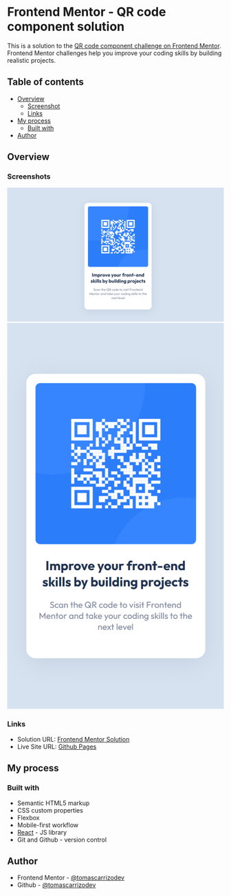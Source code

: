 # Frontend Mentor - QR code component solution

This is a solution to the [QR code component challenge on Frontend Mentor](https://www.frontendmentor.io/challenges/qr-code-component-iux_sIO_H). Frontend Mentor challenges help you improve your coding skills by building realistic projects. 

## Table of contents

- [Overview](#overview)
  - [Screenshot](#screenshot)
  - [Links](#links)
- [My process](#my-process)
  - [Built with](#built-with)
- [Author](#author)

## Overview

### Screenshots

![](./screenshots/laptop.png)
![](./screenshots/mobile.png)

### Links

- Solution URL: [Frontend Mentor Solution](https://your-solution-url.com)
- Live Site URL: [Github Pages]([https://your-live-site-url.com](https://tomascarrizodev.github.io/frontend-mentor-qr-code-component/))

## My process

### Built with

- Semantic HTML5 markup
- CSS custom properties
- Flexbox
- Mobile-first workflow
- [React](https://reactjs.org/) - JS library
- Git and Github - version control

## Author

- Frontend Mentor - [@tomascarrizodev](https://www.frontendmentor.io/profile/tomascarrizodev)
- Github - [@tomascarrizodev](https://github.com/tomascarrizodev)

